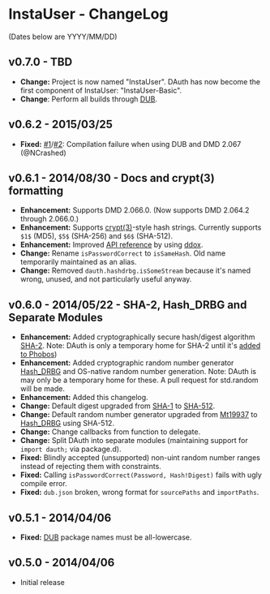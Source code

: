 InstaUser - ChangeLog
=====================

(Dates below are YYYY/MM/DD)

v0.7.0 - TBD
-------------------
- **Change:** Project is now named "InstaUser". DAuth has now become the first component of InstaUser: "InstaUser-Basic".
- **Change**: Perform all builds through [DUB](http://code.dlang.org/getting_started).

v0.6.2 - 2015/03/25
-------------------
- **Fixed:** [#1](https://github.com/Abscissa/InstaUser/issues/1)/[#2](https://github.com/Abscissa/InstaUser/issues/2): Compilation failure when using DUB and DMD 2.067 (@NCrashed)

v0.6.1 - 2014/08/30 - Docs and crypt(3) formatting
-------------------
- **Enhancement:** Supports DMD 2.066.0. (Now supports DMD 2.064.2 through 2.066.0.)
- **Enhancement:** Supports [crypt(3)](https://en.wikipedia.org/wiki/Crypt_(C))-style hash strings. Currently supports ```$1$``` (MD5), ```$5$``` (SHA-256) and ```$6$``` (SHA-512).
- **Enhancement:** Improved [API reference](http://semitwist.com/dauth/) by using [ddox](https://github.com/rejectedsoftware/ddox).
- **Change:** Rename ```isPasswordCorrect``` to ```isSameHash```. Old name temporarily maintained as an alias.
- **Change:** Removed ```dauth.hashdrbg.isSomeStream``` because it's named wrong, unused, and not particularly useful anyway.

v0.6.0 - 2014/05/22 - SHA-2, Hash_DRBG and Separate Modules
-------------------
- **Enhancement:** Added cryptographically secure hash/digest algorithm [SHA-2](http://en.wikipedia.org/wiki/Sha2). Note: DAuth is only a temporary home for SHA-2 until it's [added to Phobos](https://github.com/D-Programming-Language/phobos/pull/2129))
- **Enhancement:** Added cryptographic random number generator [Hash_DRBG](http://csrc.nist.gov/publications/nistpubs/800-90A/SP800-90A.pdf) and OS-native random number generation. Note: DAuth is may only be a temporary home for these. A pull request for std.random will be made.
- **Enhancement:** Added this changelog.
- **Change:** Default digest upgraded from [SHA-1](http://en.wikipedia.org/wiki/SHA-1) to [SHA-512](http://en.wikipedia.org/wiki/Sha2).
- **Change:** Default random number generator upgraded from [Mt19937](http://dlang.org/phobos/std_random.html#Mt19937) to [Hash_DRBG](http://csrc.nist.gov/publications/nistpubs/800-90A/SP800-90A.pdf) using SHA-512.
- **Change:** Change callbacks from function to delegate.
- **Change:** Split DAuth into separate modules (maintaining support for ```import dauth;``` via package.d).
- **Fixed:** Blindly accepted (unsupported) non-uint random number ranges instead of rejecting them with constraints.
- **Fixed:** Calling ```isPasswordCorrect(Password, Hash!Digest)``` fails with ugly compile error.
- **Fixed:** ```dub.json``` broken, wrong format for ```sourcePaths``` and ```importPaths```.

v0.5.1 - 2014/04/06
-------------------
- **Fixed:** [DUB](http://code.dlang.org/getting_started) package names must be all-lowercase.

v0.5.0 - 2014/04/06
-------------------
- Initial release
